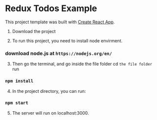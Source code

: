 # Redux Todos Example

This project template was built with [Create React App](https://github.com/facebookincubator/create-react-app).

1. Download the project

2. To run this project, you need to install node envirment.

### download node.js at `https://nodejs.org/en/`

3. Then go the terminal, and go inside the file folder cd `the file folder` run

### `npm install`

4. In the project directory, you can run:

### `npm start`

5. The server will run on localhost:3000.
